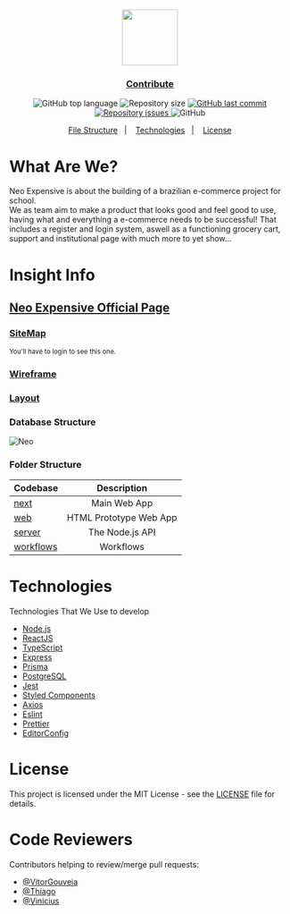 
<h1 align="center">
 <img height=100 src="https://github.com/EsquemaFlorescer/neo-expensive/blob/main/packages/web/images/logos/neo-logo.svg"/>
</h1>

<h3 align="center">
  <a href="https://github.com/EsquemaFlorescer/neo-expensive/blob/main/CONTRIBUTING.md">Contribute</a>
</h3>

<p align="center">
  <img alt="GitHub top language" src="https://img.shields.io/github/languages/top/EsquemaFlorescer/neo-expensive">

  <img alt="Repository size" src="https://img.shields.io/github/repo-size/EsquemaFlorescer/neo-expensive">
  
  <a href="https://github.com/EsquemaFlorescer/neo-expensive/commits/master">
    <img alt="GitHub last commit" src="https://img.shields.io/github/last-commit/EsquemaFlorescer/neo-expensive">
  </a>
  
  <a href="https://github.com/EsquemaFlorescer/neo-expensive/issues">
    <img alt="Repository issues" src="https://img.shields.io/github/issues/EsquemaFlorescer/neo-expensive">
  </a>
  
  <img alt="GitHub" src="https://img.shields.io/github/license/EsquemaFlorescer/neo-expensive">
</p>

<p align="center">
  <a href="#file-structure">File Structure</a>&nbsp;&nbsp;&nbsp;|&nbsp;&nbsp;&nbsp;
  <a href="#-technologies">Technologies</a>&nbsp;&nbsp;&nbsp;|&nbsp;&nbsp;&nbsp;
  <a href="#-license">License</a>
</p>

# What Are We?
Neo Expensive is about the building of a brazilian e-commerce project for school. <br>
We as team aim to make a product that looks good and feel good to use, having what and everything a e-commerce needs to be successful!
That includes a register and login system, aswell as a functioning grocery cart, support and institutional page with much more to yet show...

# Insight Info
<h2>
  <a href="https://esquemaflorescer.github.io/neo-expensive/packages/web/">Neo Expensive Official Page</a>
</h2>

<h3>
  <a href="https://lucid.app/lucidchart/invitations/accept/inv_ebc6cbe7-7c47-4d54-b51c-5c2f5d29ea1f">SiteMap</a>
</h3>
<sup>You'll have to login to see this one.</sup>

<h3>
   <a href="https://www.figma.com/file/QyGjS7EPhR3LkcinvEafvM/Wireframe?node-id=0%3A1">Wireframe</a>
</h3>
<h3>
   <a href="https://www.figma.com/file/FPDU6Ekw6eKzZlmiB6OhrB/Layout?node-id=0%3A1">Layout</a>
</h3>

### Database Structure
![Neo](https://user-images.githubusercontent.com/61664367/131562240-27b253fd-9391-44bd-a51e-ad3b959601ac.png)

### Folder Structure

| Codebase              |        Description        |
| :-------------------- | :-----------------------: |
| [next](packages/next)  |         Main Web App          |
| [web](packages/web)   |           HTML Prototype Web App             |
| [server](packages/server) | The Node.js API |
| [workflows](.github/workflows)|Workflows          |

# Technologies

Technologies That We Use to develop

- [Node.js](https://nodejs.org/en/)
- [ReactJS](https://reactjs.org/)
- [TypeScript](https://www.typescriptlang.org/)
- [Express](https://expressjs.com/pt-br/)
- [Prisma](https://www.prisma.io/)
- [PostgreSQL](https://www.postgresql.org/)
- [Jest](https://jestjs.io/)
- [Styled Components](https://styled-components.com/)
- [Axios](https://github.com/axios/axios)
- [Eslint](https://eslint.org/)
- [Prettier](https://prettier.io/)
- [EditorConfig](https://editorconfig.org/)

# License

This project is licensed under the MIT License - see the [LICENSE](LICENSE) file for details.

# Code Reviewers

Contributors helping to review/merge pull requests:

- [@VitorGouveia](https://github.com/vitorgouveia)
- [@Thiago](https://github.com/atomicfeast)
- [@Vinicius](https://github.com/espalmer)
